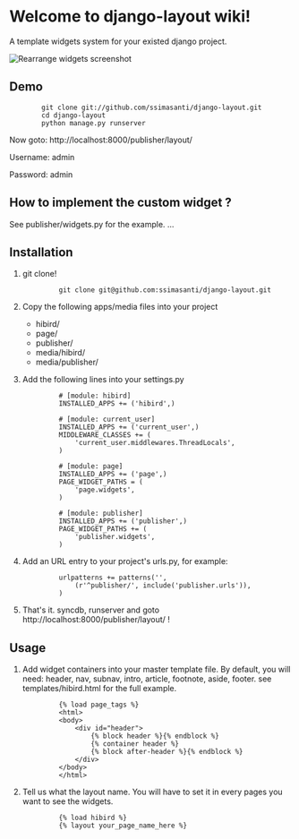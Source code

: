 
# Welcome to django-layout wiki!

A template widgets system for your existed django project.

![Rearrange widgets screenshot](http://github.com/ssimasanti/django-layout/raw/master/doc/edit-base.png)

## Demo
			git clone git://github.com/ssimasanti/django-layout.git
			cd django-layout
			python manage.py runserver

Now goto:
http://localhost:8000/publisher/layout/

Username: admin

Password: admin


## How to implement the custom widget ?

See publisher/widgets.py for the example.
... 


## Installation

1. git clone!

				git clone git@github.com:ssimasanti/django-layout.git

2. Copy the following apps/media files into your project
   - hibird/
   - page/
   - publisher/
   - media/hibird/
   - media/publisher/

3. Add the following lines into your settings.py 

				# [module: hibird]
				INSTALLED_APPS += ('hibird',)
				
				# [module: current_user]
				INSTALLED_APPS += ('current_user',)
				MIDDLEWARE_CLASSES += (
					'current_user.middlewares.ThreadLocals',
				)
				
				# [module: page]
				INSTALLED_APPS += ('page',)
				PAGE_WIDGET_PATHS = (
					'page.widgets',
				)
				
				# [module: publisher]
				INSTALLED_APPS += ('publisher',)
				PAGE_WIDGET_PATHS += (
					'publisher.widgets',
				)


4. Add an URL entry to your project's urls.py, for example:

				urlpatterns += patterns('', 
					(r'^publisher/', include('publisher.urls')), 
				)
   
   
5. That's it. syncdb, runserver and goto http://localhost:8000/publisher/layout/ !

## Usage 

1. Add widget containers into your master template file.
   By default, you will need: header, nav, subnav, intro, article, footnote, aside, footer.
   see templates/hibird.html for the full example.

				{% load page_tags %}		
				<html>
				<body>
					<div id="header">
						{% block header %}{% endblock %}
						{% container header %}
						{% block after-header %}{% endblock %}
					</div>
				</body>
				</html>	

2. Tell us what the layout name. You will have to set it in every pages you want to see the widgets.

				{% load hibird %}
				{% layout your_page_name_here %}

